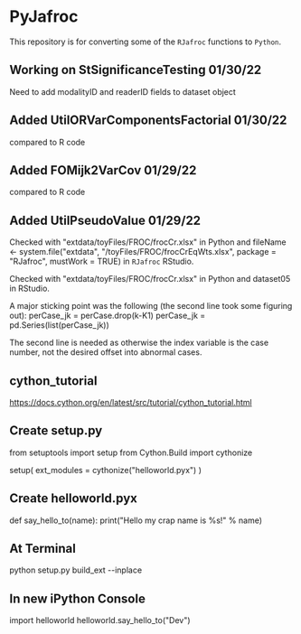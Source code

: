# PyJafroc

This repository is for converting some of the `RJafroc` functions to `Python`.


## Working on StSignificanceTesting 01/30/22
Need to add modalityID and readerID fields to dataset object


## Added UtilORVarComponentsFactorial 01/30/22
compared to R code


## Added FOMijk2VarCov 01/29/22
compared to R code


## Added UtilPseudoValue 01/29/22
Checked with "extdata/toyFiles/FROC/frocCr.xlsx" in Python and fileName <- system.file("extdata", "/toyFiles/FROC/frocCrEqWts.xlsx",
package = "RJafroc", mustWork = TRUE) in `RJafroc` RStudio.

Checked with "extdata/toyFiles/FROC/frocCr.xlsx" in Python and dataset05 in RStudio.

A major sticking point was the following (the second line took some figuring out):
perCase_jk = perCase.drop(k-K1)
perCase_jk = pd.Series(list(perCase_jk))

The second line is needed as otherwise the index variable is the case number, not the desired offset into abnormal cases.

## cython_tutorial
https://docs.cython.org/en/latest/src/tutorial/cython_tutorial.html


## Create setup.py
from setuptools import setup
from Cython.Build import cythonize

setup(
    ext_modules = cythonize("helloworld.pyx")
)

## Create helloworld.pyx
def say_hello_to(name):
    print("Hello my crap name is %s!" % name)


## At Terminal
python setup.py build_ext --inplace


## In new iPython Console
import helloworld
helloworld.say_hello_to("Dev")
